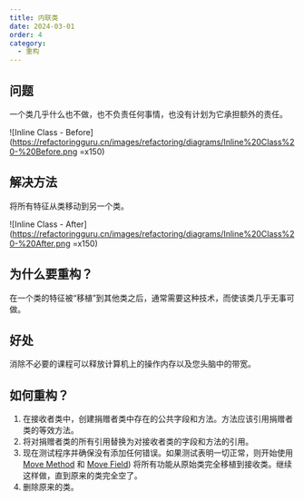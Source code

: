 ```yaml
---
title: 内联类
date: 2024-03-01
order: 4
category:
  - 重构
---
```


## 问题

一个类几乎什么也不做，也不负责任何事情，也没有计划为它承担额外的责任。

![Inline Class - Before](https://refactoringguru.cn/images/refactoring/diagrams/Inline%20Class%20-%20Before.png =x150)

## 解决方法

将所有特征从类移动到另一个类。

![Inline Class - After](https://refactoringguru.cn/images/refactoring/diagrams/Inline%20Class%20-%20After.png =x150)

## 为什么要重构？

在一个类的特征被“移植”到其他类之后，通常需要这种技术，而使该类几乎无事可做。

## 好处

消除不必要的课程可以释放计算机上的操作内存以及您头脑中的带宽。

## 如何重构？

1. 在接收者类中，创建捐赠者类中存在的公共字段和方法。方法应该引用捐赠者类的等效方法。
2. 将对捐赠者类的所有引用替换为对接收者类的字段和方法的引用。
3. 现在测试程序并确保没有添加任何错误。如果测试表明一切正常，则开始使用 [Move Method](./move-method.md) 和 [Move Field](./move-field.md)) 将所有功能从原始类完全移植到接收类。继续这样做，直到原来的类完全空了。
4. 删除原来的类。